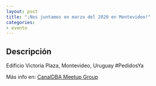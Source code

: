 ```yaml
---
layout: post
title: "¡Nos juntamos en marzo del 2020 en Montevideo!" 
categories:
- evento
---
```


## Descripción


Edificio Victoria Plaza, Montevideo, Uruguay #PedidosYa

Más info en: <a href="https://www.meetup.com/CanalDBA-Meetup-Group/">CanalDBA Meetup Group</a>
